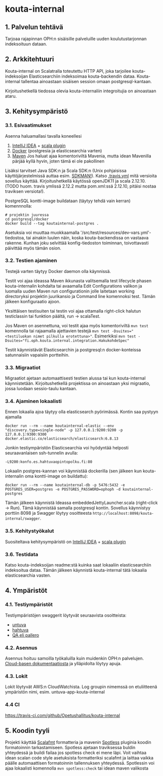 # kouta-internal

## 1. Palvelun tehtävä

Tarjoaa rajapinnan OPH:n sisäisille palveluille uuden koulutustarjonnan indeksoituun dataan.

## 2. Arkkitehtuuri

Kouta-internal on Scalatralla toteutettu HTTP API, joka tarjoilee kouta-indeksoijan Elasticsearchiin indeksoimaa 
kouta-backendin dataa. Kouta-internal tallentaa ainoastaan sisäisen session omaan postgresql-kantaan.

Kirjoitushetkellä tiedossa olevia kouta-internaliin integroitujia on ainoastaan ataru.

## 3. Kehitysympäristö

### 3.1. Esivaatimukset

Asenna haluamallasi tavalla koneellesi
1. [IntelliJ IDEA](https://www.jetbrains.com/idea/) + [scala plugin](https://plugins.jetbrains.com/plugin/1347-scala)
2. [Docker](https://www.docker.com/get-started) (postgresia ja elasticsearchia varten)
3. [Maven](https://maven.apache.org/) Jos haluat ajaa komentoriviltä Mavenia,
   mutta idean Mavenilla pärjää kyllä hyvin, joten tämä ei ole pakollinen

Lisäksi tarvitset Java SDK:n ja Scala SDK:n (Unix pohjaisissa käyttöjärjestelmissä auttaa esim. [SDKMAN!](https://sdkman.io/)). Katso [.travis.yml](.travis.yml) mitä versioita sovellus käyttää.
Kirjoitushetkellä käytössä openJDK11 ja scala 2.12.10.   
(TODO huom. travis ymlissä 2.12.2 mutta pom.xml:ssä 2.12.10, pitäisi nostaa traviksen versiota!).

PostgreSQL kontti-image buildataan (täytyy tehdä vain kerran) komennnolla: 
``` shell
# projektin juuressa
cd postgresql/docker
docker build --tag koutainternal-postgres .
```

Asetuksia voi muuttaa muokkaamalla '/src/test/resources/dev-vars.yml'-tiedostoa, tai
ainakin luulen näin, koska kouta-backendissa on vastaava rakenne. Kunhan joku selvittää 
konfig-tiedoston toiminnan, toivottavasti päivittää myös tämän osion. 

### 3.2. Testien ajaminen

Testejä varten täytyy Docker daemon olla käynnissä.

Testit voi ajaa ideassa Maven ikkunasta valitsemalla test lifecycle phasen kouta-internalin kohdalta
tai avaamalla Edit Configurations valikon ja luomalla uuden Maven run configurationin jolle laitetaan 
working directoryksi projektin juurikansio ja Command line komennoksi test. Tämän jälkeen konfiguraatio ajoon.

Yksittäisen testisuiten tai testin voi ajaa ottamalla right-click halutun testiclassin tai funktion päältä, run -> scalaTest.

Jos Maven on asennettuna, voi testit ajaa myös komentoriviltä `mvn test` komennolla tai rajaamalla 
ajettavien testejä `mvn test -Dsuites="<testiluokan nimet pilkulla erotettuna>"`. 
Esimerkiksi `mvn test -Dsuites="fi.oph.kouta.internal.integration.HakukohdeSpec"` 

Testit käynnistävät Elasticsearchin ja postgresql:n docker-konteissa satunnaisiin vapaisiin portteihin.

### 3.3. Migraatiot

Migraatiot ajetaan automaattisesti testien alussa tai kun kouta-internal käynnistetään.
Kirjoitushetkellä projektissa on ainoastaan yksi migraatio, jossa luodaan sessio-taulu kantaan.

### 3.4. Ajaminen lokaalisti

Ennen lokaalia ajoa täytyy olla elasticsearch pyörimässä. Kontin saa pystyyn ajamalla
```shell
docker run --rm --name koutainternal-elastic --env "discovery.type=single-node" -p 127.0.0.1:9200:9200 -p 127.0.0.1:9300:9300 docker.elastic.co/elasticsearch/elasticsearch:6.8.13
```

Jonkin testiympäristön Elasticsearchia voi hyödyntää helposti seuraavanlaisen ssh-tunnelin avulla:
```
-L9200:konfo.es.hahtuvaopintopolku.fi:80
```

Lokaalin postgres-kannan voi käynnistää dockerilla (sen jälkeen kun kouta-internalin oma kontti-image on buildattu):
```shell
docker run --rm --name koutainternal-db -p 5476:5432 -e POSTGRES_USER=postgres -e POSTGRES_PASSWORD=ophoph -d koutainternal-postgres
```

Tämän jälkeen käynnistä Ideassa embeddedJettyLauncher.scala (right-click -> Run). Tämä käynnistää samalla
postgresql kontin. Sovellus käynnistyy porttiin 8098 ja Swagger löytyy osoitteesta
`http://localhost:8098/kouta-internal/swagger`.  

### 3.5. Kehitystyökalut

Suositeltava kehitysympäristö on [IntelliJ IDEA](https://www.jetbrains.com/idea/) + 
[scala plugin](https://plugins.jetbrains.com/plugin/1347-scala)

### 3.6. Testidata

Katso kouta-indeksoijan readme:stä kuinka saat lokaaliin elasticsearchiin indeksoitua dataa.
Tämän jälkeen käynnistä kouta-internal tätä lokaalia elasticsearchia vasten.

## 4. Ympäristöt

### 4.1. Testiympäristöt

Testiympäristöjen swaggerit löytyvät seuraavista osoitteista:

- [untuva](https://virkailija.untuvaopintopolku.fi/kouta-internal/swagger)
- [hahtuva](https://virkailija.hahtuvaopintopolku.fi/kouta-internal/swagger)
- [QA eli pallero](https://virkailija.testiopintopolku.fi/kouta-internal/swagger)

### 4.2. Asennus

Asennus hoituu samoilla työkaluilla kuin muidenkin OPH:n palvelujen.
[Cloud-basen dokumentaatiosta](https://github.com/Opetushallitus/cloud-base/tree/master/docs) ja ylläpidolta löytyy apuja.

### 4.3. Lokit

Lokit löytyvät AWS:n CloudWatchista. Log groupin nimemssä on etuliitteenä ympäristön nimi, 
esim. untuva-app-kouta-internal

### 4.4 CI

https://travis-ci.com/github/Opetushallitus/kouta-internal

## 5. Koodin tyyli

Projekti käyttää [Scalafmt](https://scalameta.org/scalafmt/) formatteria ja mavenin 
[Spotless](https://github.com/diffplug/spotless/tree/master/plugin-maven) 
pluginia koodin formatoinnin tarkastamiseen. Spotless ajetaan traviksessa buldin
yhteydessä ja buildi failaa jos spotless check ei mene läpi. Voit
vaihtaa idean scalan code style asetuksista formatteriksi scalafmt ja laittaa vaikka päälle
automaattisen formatoinnin tallennuksen yhteydessä. Spotlessin voi ajaa lokaalisti komennolla
`mvn spotless:check` tai idean maven valikosta